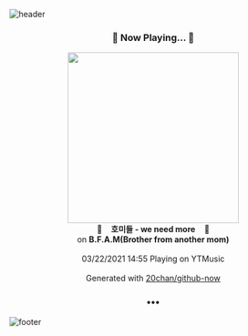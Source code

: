 ![header](https://capsule-render.vercel.app/api?type=wave&height=170&section=header&text=Hi.%20I'm%20SHIFT&fontColor=090707&fontAlignX=45&fontAlignY=65&fontSize=100)

<h3 align="center">🎵 Now Playing... 🎵</h3>
<p align="center">
  <a href="https://music.youtube.com/watch?v=FtbdYigAnIU">
    <img width="300" src="https://lh3.googleusercontent.com/vC68Vv4n8vDkAciBQac3Xt6T1uZB4yHKP1TCaVqbAGexT_ts4V-k7BZkQgxU2f9KAXDz0YGj-MvqqQra">
  </a>
  <br>
  🎵&nbsp&nbsp&nbsp <b>호미들 - we need more</b> &nbsp&nbsp&nbsp🎵
  <br>
  on <b>B.F.A.M(Brother from another mom)</b>
  
  <br />
  <br />
  03/22/2021 14:55 Playing on YTMusic
  <br />
  <br />
  Generated with <a href="https://github.com/20chan/github-now">20chan/github-now</a>
</p>

<h3 align="center">•••</h3>

![footer](https://capsule-render.vercel.app/api?type=wave&height=150&section=footer)
